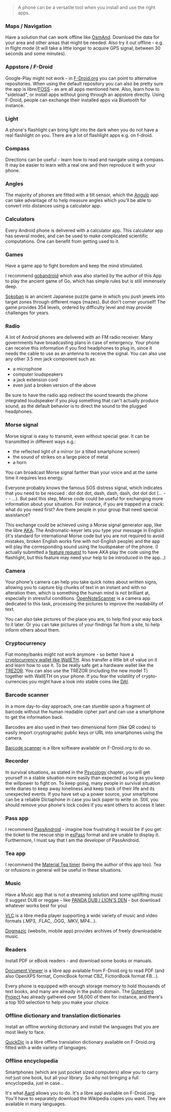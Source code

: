> A phone can be a versatile tool when you install and use the right apps. 

### Maps / Navigation

Have a solution that can work offline like [OsmAnd](http://osmand.net). Download the data for your area and other areas that might be needed. Also try it out offline - e.g. in flight mode (it will take a little longer to acquire GPS signal, between 30 seconds and some minutes). 

### Appstore / F-Droid

Google-Play might not work - in [F-Droid.org](http://fdroid.org) you can point to alternative repositories. When using the default repository you can also be pretty sure the app is libre/[FOSS](https://en.wikipedia.org/wiki/Free_and_open-source_software) - as are all apps mentioned here.  Also, learn how to "sideload", or install apps without going through an appstore directly. Using F-Droid, people can exchange their installed apps via Bluetooth for instance.

### Light 

A phone's flashlight can bring light into the dark when you do not have a real flashlight on you. There are a lot of flashlight apps e.g. on f-droid.

### Compass

Directions can be useful - learn how to read and navigate using a compass. It may be easier to learn with a real one and then reproduce it with your phone.

### Angles

The majority of phones are fitted with a tilt sensor, which the [Angulo](https://www.domob.eu/projects/angulo.php) app can take advantage of to help measure angles which you'll be able to convert into distances using a calculator app.

### Calculators

Every Android phone is delivered with a calculator app. This calculator app has several modes, and can be used to make complicated scientific computations. One can benefit from getting used to it.

### Games

Have a game app to fight boredom and keep the mind stimulated.

I recommend [gobandroid](https://github.com/ligi/gobandroid) which was also started by the author of this App to play the ancient game of Go, which has simple rules but is still immensely deep.

[Sokoban](https://github.com/mobilepearls/com.mobilepearls.sokoban) is an ancient Japanese puzzle game in which you push jewels into target zones through different maps (mazes). But don't corner yourself! The game provides 354 levels, ordered by difficulty level and may provide challenges for years.

### Radio

A lot of Android phones are delivered with an FM radio receiver. Many governments have broadcasting plans in case of emergency. Your phone can receive this information if you find headphones to plug in, since it needs the cable to use as an antenna to receive the signal. You can also use any other 3.5 mm jack component such as:
* a microphone
* computer loudspeakers
* a jack extension cord
* even just a broken version of the above

Be sure to have the radio app redirect the sound towards the phone integrated loudspeaker if you plug something that can't actually produce sound, as the default behavior is to direct the sound to the plugged headphones.

### Morse signal

Morse signal is easy to transmit, even without special gear. It can be transmitted in different ways e.g.:
* the reflected light of a mirror (or a tilted smartphone screen)
* the sound of strikes on a large piece of metal
* a horn

You can broadcast Morse signal farther than your voice and at the same time it requires less energy.

Everyone probably knows the famous SOS distress signal, which indicates that you need to be rescued : dot dot dot, dash, dash, dash, dot dot dot (... - - - ...). But past this step, Morse code could be useful for exchanging more information about your situation. For instance, if you are trapped in a crack: what do you need first? Are there people in your group that need special assistance?

This exchange could be achieved using a Morse signal generator app, like the libre [AKA](https://github.com/sussman/androidomatic-keyer). The Andromatic-keyer lets you type your message in English (it's standard for international Morse code but you are not required to avoid mistakes, broken English works fine with not-English people) and the app will play the corresponding sound using the loudspeaker of the phone. (I actually submitted a [feature request](https://github.com/sussman/androidomatic-keyer/issues/31) to have AKA play the code using the flashlight, but this feature may need your help to be introduced in the app…)

### Camera

Your phone's camera can help you take quick notes about written signs, allowing you to capture big chunks of text in an instant and with no alteration then, which is something the human mind is not brilliant at, especially in stressful conditions. [OpenNoteScanner](https://github.com/ctodobom/OpenNoteScanner) is a camera app dedicated to this task, processing the pictures to improve the readability of text.

You can also take pictures of the place you are, to help find your way back to it later. Or you can take pictures of your findings far from a site, to help inform others about them.

### Cryptocurrency 

Fiat money/banks might not work anymore - so better have a [cryptocurrency wallet like WallETH](http://walleth.org). Also transfer a little bit of value on it and learn how to use it. To be really safe get a hardware wallet like the [TREZOR](https://shop.trezor.io?a=walleth.org). You can also use the TREZOR (including the new model T) together with WallETH on your phone. If you fear the volatility of crypto-currencies you might have a look into stable coins like [DAI](https://dai.makerdao.com).

### Barcode scanner

In a more day-to-day approach, one can stumble upon a fragment of barcode without the human readable cipher part and can use a smartphone to get the information back.

Barcodes are also used in their two dimensional form (like QR codes) to easily import cryptographic public keys or URL into smartphones using the camera.

[Barcode scanner](https://github.com/zxing/zxing) is a libre software available on F-Droid.org to do so.

### Recorder

In survival situations, as stated in the [Psycology](Psychology) chapter, you will get yourself in a stable situation more easily than expected as long as you keep the willpower to fight on. To keep going, many people in survival situation write diaries to keep away loneliness and keep track of their life and its unexpected events. If you have set up a power source, your smartphone can be a reliable Dictaphone in case you lack paper to write on. Still, you should remove your phone's lock codes if you want others to access it later.

### Pass app

I recommend [PassAndroid](https://github.com/ligi/PassAndroid) - imagine how frustrating it would be if you get the ticket to the rescue ship in [esPass](http://espass.it) format and are unable to display it. Furthermore, I must say that I am the developer of PassAndroid.

### Tea app

I recommend the [Material Tea timer](https://github.com/ligi/MaterialTeaTimer) (being the author of this app too). Tea or infusions in general will be useful in these situations.

### Music

Have a Music app that is not a streaming solution and some uplifting music (I suggest DUB or reggae - like [PANDA DUB / LION'S DEN](PandaDubLionsDen) - but download whatever works best for you)

[VLC](https://www.videolan.org/vlc/download-android.html) is a libre media player supporting a wide variety of music and video formats (.MP3, .FLAC, .OGG, .MKV, MP4…).

[Dogmazic](http://www.dogmazic.net/?lang=en) (website, mobile app) provides archives of freely downloadable music.

### Readers

Install PDF or eBook readers - and download some books or manuals.

[Document Viewer](https://github.com/PrivacyApps/document-viewer) is a libre app available from F-Droid.org to read PDF (and also OpenXPS format, ComicBook format CBZ, FictionBook format FB…).

Every phone is equipped with enough storage memory to hold thousands of text books, and many are already in the public domain. The [Gutenberg Project](https://www.gutenberg.org/) has already gathered over 56,000 of them for instance, and there's a top 100 selection to help you make your choice.

### Offline dictionary and translation dictionaries

Install an offline working dictionary and install the languages that you are most likely to face.

[QuickDic](https://github.com/rdoeffinger/Dictionary) is a libre offline translation dictionary available on F-Droid.org fitted with a wide variety of languages.

### Offline encyclopedia

Smartphones (which are just pocket sized computers) allow you to carry not just one book, but all your library. So why not bringing a full encyclopedia, just in case…

It's what [Aard](https://aarddict.org) allows you to do. It's a libre app available on F-Droid.org. You'll have to separately download the Wikipedia copies you want. They are available in many languages.
